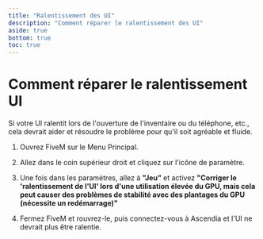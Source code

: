 ```yaml
---
title: "Ralentissement des UI"
description: "Comment réparer le ralentissement des UI"
aside: true
bottom: true
toc: true
---
```


# Comment réparer le ralentissement UI

Si votre UI ralentit lors de l'ouverture de l'inventaire ou du téléphone, etc., cela devrait aider et résoudre le problème pour qu'il soit agréable et fluide.

1. Ouvrez FiveM sur le Menu Principal.

2. Allez dans le coin supérieur droit et cliquez sur l'icône de paramètre.

3. Une fois dans les paramètres, allez à **"Jeu"** et activez **"Corriger le 'ralentissement de l'UI' lors d'une utilisation élevée du GPU, mais cela peut causer des problèmes de stabilité avec des plantages du GPU (nécessite un redémarrage)"**

4. Fermez FiveM et rouvrez-le, puis connectez-vous à Ascendia et l'UI ne devrait plus être ralentie.